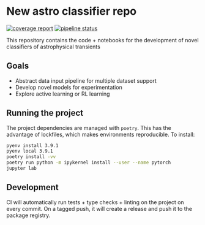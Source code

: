 # New astro classifier repo
[![coverage report](https://gitlab.com/saji.champlin/astro-classifier-neo/badges/master/coverage.svg)](https://gitlab.com/saji.champlin/astro-classifier-neo/-/commits/master)
[![pipeline status](https://gitlab.com/saji.champlin/astro-classifier-neo/badges/master/pipeline.svg)](https://gitlab.com/saji.champlin/astro-classifier-neo/-/commits/master)

This repository contains the code + notebooks for the development of novel
classifiers of astrophysical transients


## Goals
- Abstract data input pipeline for multiple dataset support
- Develop novel models for experimentation
- Explore active learning or RL learning

## Running the project

The project dependencies are managed with `poetry`. This has the advantage of
lockfiles, which makes environments reproducible. To install:
```bash
pyenv install 3.9.1
pyenv local 3.9.1
poetry install -vv
poetry run python -m ipykernel install --user --name pytorch
jupyter lab
```

## Development
CI will automatically run tests + type checks + linting on the project on every
commit. On a tagged push, it will create a release and push it to the package
registry.
